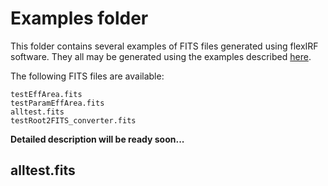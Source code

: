 
Examples folder
==============

This folder contains several examples of FITS files generated using flexIRF software. They all may be generated using the examples described [here](../README.md).

The following FITS files are available:


```shell  
testEffArea.fits       
testParamEffArea.fits
alltest.fits
testRoot2FITS_converter.fits
```

**Detailed description will be ready soon...**


alltest.fits
--------------